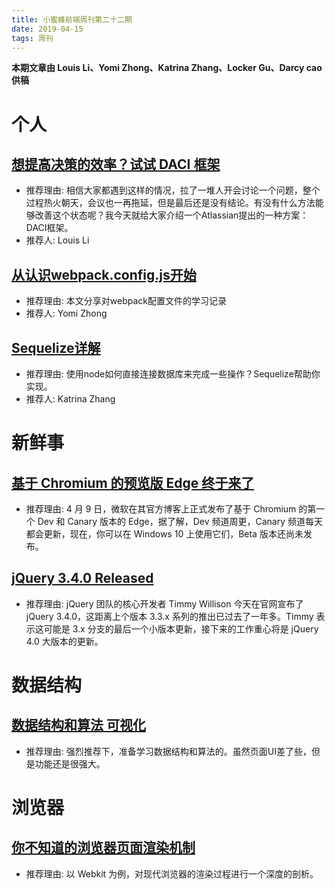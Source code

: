```yaml
---
title: 小蜜蜂前端周刊第二十二期
date: 2019-04-15
tags: 周刊
---
```


**本期文章由 Louis Li、Yomi Zhong、Katrina Zhang、Locker Gu、Darcy cao 供稿**


# 个人

## [想提高决策的效率？试试 DACI 框架](https://lichangwei.github.io/2019/04/10/daci-desicion-framework/)

+ 推荐理由: 相信大家都遇到这样的情况，拉了一堆人开会讨论一个问题，整个过程热火朝天，会议也一再拖延，但是最后还是没有结论。有没有什么方法能够改善这个状态呢？我今天就给大家介绍一个Atlassian提出的一种方案：DACI框架。
+ 推荐人: Louis Li

## [从认识webpack.config.js开始](https://yomizhong.github.io/2019/04/09/%E4%BB%8E%E8%AE%A4%E8%AF%86webpack-config-js%E5%BC%80%E5%A7%8B/#more)

+ 推荐理由: 本文分享对webpack配置文件的学习记录
+ 推荐人: Yomi Zhong

## [Sequelize详解](https://juejin.im/post/5cb3ea6ce51d456e896349d4)

+ 推荐理由: 使用node如何直接连接数据库来完成一些操作？Sequelize帮助你实现。
+ 推荐人: Katrina Zhang

# 新鲜事

## [基于 Chromium 的预览版 Edge 终于来了](https://www.infoq.cn/article/NhzsF5iuUXHV2YS-wyzW)

+ 推荐理由: 4 月 9 日，微软在其官方博客上正式发布了基于 Chromium 的第一个 Dev 和 Canary 版本的 Edge，据了解，Dev 频道周更，Canary 频道每天都会更新，现在，你可以在 Windows 10 上使用它们，Beta 版本还尚未发布。

## [jQuery 3.4.0 Released](https://blog.jquery.com/2019/04/10/jquery-3-4-0-released/)

+ 推荐理由: jQuery 团队的核心开发者 Timmy Willison 今天在官网宣布了 jQuery 3.4.0，这距离上个版本 3.3.x 系列的推出已过去了一年多。Timmy 表示这可能是 3.x 分支的最后一个小版本更新，接下来的工作重心将是 jQuery 4.0 大版本的更新。

# 数据结构

## [数据结构和算法 可视化](https://www.cs.usfca.edu/~galles/visualization/Algorithms.html)

+ 推荐理由: 强烈推荐下，准备学习数据结构和算法的。虽然页面UI差了些，但是功能还是很强大。

# 浏览器

## [你不知道的浏览器页面渲染机制](https://segmentfault.com/a/1190000018811208?_ea=9441025)

+ 推荐理由: 以 Webkit 为例，对现代浏览器的渲染过程进行一个深度的剖析。